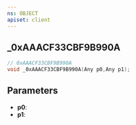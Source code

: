 ```yaml
---
ns: OBJECT
apiset: client
---
```

## _0xAAACF33CBF9B990A

```c
// 0xAAACF33CBF9B990A
void _0xAAACF33CBF9B990A(Any p0,Any p1);
```


## Parameters
* **p0**:
* **p1**: